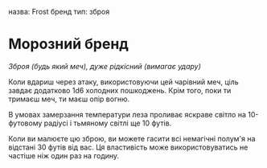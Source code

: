 назва: Frost бренд тип: зброя

# Морозний бренд
_Зброя (будь який меч), дуже рідкісний (вимагає удару)_

Коли вдариш через атаку, використовуючи цей чарівний меч, ціль завдає додатково 1d6 холодних пошкоджень. Крім того, поки ти тримаєш меч, ти маєш опір вогню.

В умовах замерзання температури леза проливає яскраве світло на 10-футовому радіусі і тьмяному світлі ще 10 футів.

Коли ви малюєте цю зброю, ви можете гасити всі немагічні полум'я на відстані 30 футів від вас. Ця властивість може використовуватись не частіше ніж один раз на годину. 